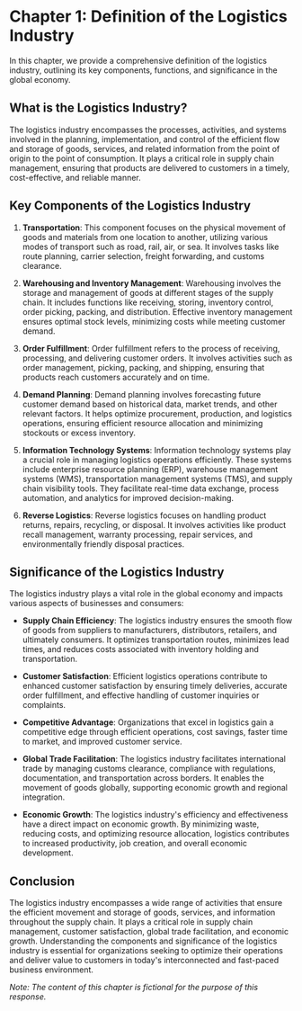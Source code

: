 Chapter 1: Definition of the Logistics Industry
===============================================

In this chapter, we provide a comprehensive definition of the logistics industry, outlining its key components, functions, and significance in the global economy.

What is the Logistics Industry?
-------------------------------

The logistics industry encompasses the processes, activities, and systems involved in the planning, implementation, and control of the efficient flow and storage of goods, services, and related information from the point of origin to the point of consumption. It plays a critical role in supply chain management, ensuring that products are delivered to customers in a timely, cost-effective, and reliable manner.

Key Components of the Logistics Industry
----------------------------------------

1. **Transportation**: This component focuses on the physical movement of goods and materials from one location to another, utilizing various modes of transport such as road, rail, air, or sea. It involves tasks like route planning, carrier selection, freight forwarding, and customs clearance.

2. **Warehousing and Inventory Management**: Warehousing involves the storage and management of goods at different stages of the supply chain. It includes functions like receiving, storing, inventory control, order picking, packing, and distribution. Effective inventory management ensures optimal stock levels, minimizing costs while meeting customer demand.

3. **Order Fulfillment**: Order fulfillment refers to the process of receiving, processing, and delivering customer orders. It involves activities such as order management, picking, packing, and shipping, ensuring that products reach customers accurately and on time.

4. **Demand Planning**: Demand planning involves forecasting future customer demand based on historical data, market trends, and other relevant factors. It helps optimize procurement, production, and logistics operations, ensuring efficient resource allocation and minimizing stockouts or excess inventory.

5. **Information Technology Systems**: Information technology systems play a crucial role in managing logistics operations efficiently. These systems include enterprise resource planning (ERP), warehouse management systems (WMS), transportation management systems (TMS), and supply chain visibility tools. They facilitate real-time data exchange, process automation, and analytics for improved decision-making.

6. **Reverse Logistics**: Reverse logistics focuses on handling product returns, repairs, recycling, or disposal. It involves activities like product recall management, warranty processing, repair services, and environmentally friendly disposal practices.

Significance of the Logistics Industry
--------------------------------------

The logistics industry plays a vital role in the global economy and impacts various aspects of businesses and consumers:

* **Supply Chain Efficiency**: The logistics industry ensures the smooth flow of goods from suppliers to manufacturers, distributors, retailers, and ultimately consumers. It optimizes transportation routes, minimizes lead times, and reduces costs associated with inventory holding and transportation.

* **Customer Satisfaction**: Efficient logistics operations contribute to enhanced customer satisfaction by ensuring timely deliveries, accurate order fulfillment, and effective handling of customer inquiries or complaints.

* **Competitive Advantage**: Organizations that excel in logistics gain a competitive edge through efficient operations, cost savings, faster time to market, and improved customer service.

* **Global Trade Facilitation**: The logistics industry facilitates international trade by managing customs clearance, compliance with regulations, documentation, and transportation across borders. It enables the movement of goods globally, supporting economic growth and regional integration.

* **Economic Growth**: The logistics industry's efficiency and effectiveness have a direct impact on economic growth. By minimizing waste, reducing costs, and optimizing resource allocation, logistics contributes to increased productivity, job creation, and overall economic development.

Conclusion
----------

The logistics industry encompasses a wide range of activities that ensure the efficient movement and storage of goods, services, and information throughout the supply chain. It plays a critical role in supply chain management, customer satisfaction, global trade facilitation, and economic growth. Understanding the components and significance of the logistics industry is essential for organizations seeking to optimize their operations and deliver value to customers in today's interconnected and fast-paced business environment.

*Note: The content of this chapter is fictional for the purpose of this response.*
